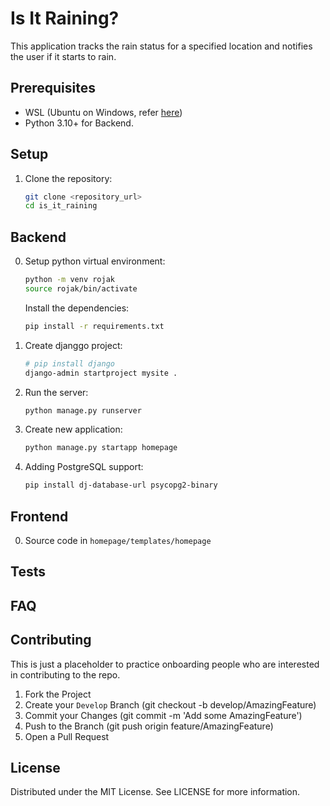 # Is It Raining?

This application tracks the rain status for a specified location and notifies the user if it starts to rain.

## Prerequisites
*   WSL (Ubuntu on Windows, refer [here](https://learn.microsoft.com/en-us/windows/wsl/install))
*   Python 3.10+ for Backend.

## Setup

1.  Clone the repository:

    ```bash
    git clone <repository_url>
    cd is_it_raining
    ```

## Backend

0. Setup python virtual environment:
    ```bash
    python -m venv rojak
    source rojak/bin/activate
    ```

    Install the dependencies:

    ```bash
    pip install -r requirements.txt
    ```

1. Create djanggo project:

    ```bash
    # pip install django
    django-admin startproject mysite .
    ```

2. Run the server:
    ```bash
    python manage.py runserver
    ```

3. Create new application:
    ```bash
    python manage.py startapp homepage
    ```

4. Adding PostgreSQL support:
    ```bash
    pip install dj-database-url psycopg2-binary
    ```


## Frontend

0. Source code in `homepage/templates/homepage`


## Tests


## FAQ

## Contributing

This is just a placeholder to practice onboarding people who are interested in contributing to the repo.

1. Fork the Project
2. Create your `Develop` Branch (git checkout -b develop/AmazingFeature)
3. Commit your Changes (git commit -m 'Add some AmazingFeature')
4. Push to the Branch (git push origin feature/AmazingFeature)
5. Open a Pull Request

## License
Distributed under the MIT License. See LICENSE for more information.
